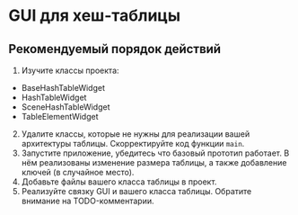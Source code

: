 # GUI для хеш-таблицы

## Рекомендуемый порядок действий

1. Изучите классы проекта:
- BaseHashTableWidget
- HashTableWidget
- SceneHashTableWidget
- TableElementWidget
2. Удалите классы, которые не нужны для реализации вашей архитектуры таблицы.
Скорректируйте код функции `main`.
3. Запустите приложение, убедитесь что базовый прототип работает.
В нём реализованы изменение размера таблицы, а также добавление ключей (в случайное место).
4. Добавьте файлы вашего класса таблицы в проект.
5. Реализуйте связку GUI и вашего класса таблицы. Обратите внимание на TODO-комментарии.
